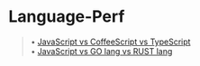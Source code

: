 # Language-Perf
> • [JavaScript vs CoffeeScript vs TypeScript](https://github.com/GalacticDocs/Language-Perf/tree/main/JS%20vs%20CFS%20vs%20TS/README.md)<br>
> • [JavaScript vs GO lang vs RUST lang](https://github.com/GalacticDocs/Language-Perf/tree/main/JS%20vs%20GO%20vs%20RUST/README.md)
